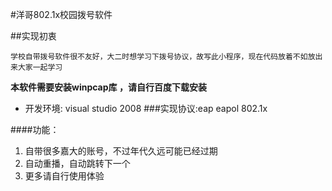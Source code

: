 #洋哥802.1x校园拨号软件

##实现初衷

`学校自带拨号软件很不友好，大二时想学习下拨号协议，故写此小程序，现在代码放着不如放出来大家一起学习`

**本软件需要安装winpcap库 ，请自行百度下载安装**

- 开发环境: visual studio 2008
###实现协议:eap eapol 802.1x

####功能：

1. 自带很多嘉大的账号，不过年代久远可能已经过期
2. 自动重播，自动跳转下一个
3. 更多请自行使用体验
